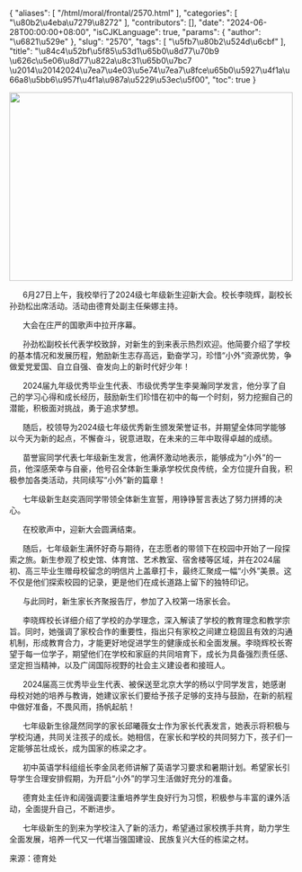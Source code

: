 {
    "aliases": [
        "/html/moral/frontal/2570.html"
    ],
    "categories": [
        "\u80b2\u4eba\u7279\u8272"
    ],
    "contributors": [],
    "date": "2024-06-28T00:00:00+08:00",
    "isCJKLanguage": true,
    "params": {
        "author": "\u6821\u529e"
    },
    "slug": "2570",
    "tags": [
        "\u5fb7\u80b2\u524d\u6cbf"
    ],
    "title": "\u84c4\u52bf\u5f85\u53d1\u65b0\u8d77\u70b9 \u626c\u5e06\u8d77\u822a\u8c31\u65b0\u7bc7 \u2014\u20142024\u7ea7\u4e03\u5e74\u7ea7\u8fce\u65b0\u5927\u4f1a\u66a8\u5bb6\u957f\u4f1a\u987a\u5229\u53ec\u5f00",
    "toc": true
}


<img
    src="https://cdn.tfls.online/mirror/full/d09a2517462ac0b24ac919e59bd869155aa96ea3.jpg"
    style="display:block;margin-left:auto;margin-right:auto;"
    decoding="async"
    fetchpriority="auto"
    loading="lazy"
    height="336"
    width="504"
/>




      6月27日上午，我校举行了2024级七年级新生迎新大会。校长李晓辉，副校长孙劲松出席活动。活动由德育处副主任柴娜主持。




  





  





      大会在庄严的国歌声中拉开序幕。




  





      孙劲松副校长代表学校致辞，对新生的到来表示热烈欢迎。他简要介绍了学校的基本情况和发展历程，勉励新生志存高远，勤奋学习，珍惜“小外”资源优势，争做爱党爱国、自立自强、奋发向上的新时代好少年！




  





      2024届九年级优秀毕业生代表、市级优秀学生李昊瀚同学发言，他分享了自己的学习心得和成长经历，鼓励新生们珍惜在初中的每一个时刻，努力挖掘自己的潜能，积极面对挑战，勇于追求梦想。




  





      随后，校领导为2024级七年级优秀新生颁发荣誉证书，并期望全体同学能够以今天为新的起点，不懈奋斗，锐意进取，在未来的三年中取得卓越的成绩。




  





      苗誉宸同学代表七年级新生发言，他满怀激动地表示，能够成为“小外”的一员，他深感荣幸与自豪，他号召全体新生秉承学校优良传统，全方位提升自我，积极参加各类活动，共同续写“小外”新的篇章！




  





      七年级新生赵奕涵同学带领全体新生宣誓，用铮铮誓言表达了努力拼搏的决心。




  





  





      在校歌声中，迎新大会圆满结束。




  





      随后，七年级新生满怀好奇与期待，在志愿者的带领下在校园中开始了一段探索之旅。新生参观了校史馆、体育馆、艺术教室、宿舍楼等区域，并在2024届初、高三毕业生赠母校留念的明信片上盖章打卡，最终汇聚成一幅“小外”美景。这不仅是他们探索校园的记录，更是他们在成长道路上留下的独特印记。




  





      与此同时，新生家长齐聚报告厅，参加了入校第一场家长会。




  






      李晓辉校长详细介绍了学校的办学理念，深入解读了学校的教育理念和教学宗旨。同时，她强调了家校合作的重要性，指出只有家校之间建立稳固且有效的沟通机制，形成教育合力，才能更好地促进学生的健康成长和全面发展。李晓辉校长寄望于每一位学子，期望他们在学校和家庭的共同培育下，成长为具备强烈责任感、坚定担当精神，以及广阔国际视野的社会主义建设者和接班人。




  






      2024届高三优秀毕业生代表、被保送至北京大学的杨以宁同学发言，她感谢母校对她的培养与教诲，她建议家长们要给予孩子足够的支持与鼓励，在新的航程中做好准备，不畏风雨，扬帆起航！




  






      七年级新生徐晟然同学的家长邱曦薇女士作为家长代表发言，她表示将积极与学校沟通，共同关注孩子的成长。她相信，在家长和学校的共同努力下，孩子们一定能够茁壮成长，成为国家的栋梁之才。




  





      初中英语学科组组长李金凤老师讲解了英语学习要求和暑期计划。希望家长引导学生合理安排假期，为开启“小外”的学习生活做好充分的准备。




  






      德育处主任许和阔强调要注重培养学生良好行为习惯，积极参与丰富的课外活动，全面提升自己，不断进步。




  






      七年级新生的到来为学校注入了新的活力，希望通过家校携手共育，助力学生全面发展，培养一代又一代堪当强国建设、民族复兴大任的栋梁之材。




  






来源：德育处  







  






  



